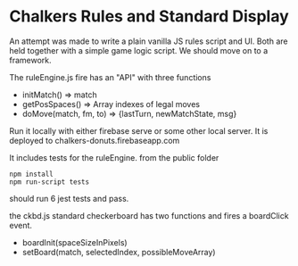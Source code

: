 # Chalkers Rules and Standard Display

An attempt was made to write a plain vanilla JS rules script and UI.  Both are held together with a simple game logic script.  We should move on to a framework.

The ruleEngine.js fire has an "API" with three functions

  * initMatch() =>  match
  * getPosSpaces() => Array<int>  indexes of legal moves
  * doMove(match, fm, to) => {lastTurn, newMatchState, msg}

Run it locally with either firebase serve or some other local server.  It is deployed to chalkers-donuts.firebaseapp.com

It includes tests for the ruleEngine.  from the public folder

    npm install
    npm run-script tests

should run 6 jest tests and pass.

the ckbd.js standard checkerboard has two functions and fires a boardClick event.  

  * boardInit(spaceSizeInPixels)
  * setBoard(match, selectedIndex, possibleMoveArray)

